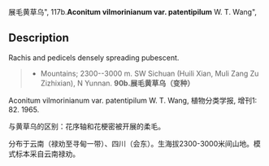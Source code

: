 展毛黄草乌",
117b.**Aconitum vilmorinianum var. patentipilum** W. T. Wang",

## Description
Rachis and pedicels densely spreading pubescent.

> * Mountains; 2300--3000 m. SW Sichuan (Huili Xian, Muli Zang Zu Zizhixian), N Yunnan.
**90b.展毛黄草乌（变种）**

Aconitum vilmorinianum var. patentipilum W. T. Wang, 植物分类学报, 增刊1: 82. 1965.

与黄草乌的区别：花序轴和花梗密被开展的柔毛。

分布于云南（禄劝至寻甸一带）、四川（会东）。生海拔2300-3000米间山地。模式标本采自云南禄劝。
